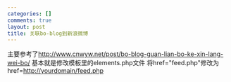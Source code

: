 ```yaml
--- 
categories: []
comments: true
layout: post
title: 关联bo-blog到新浪微博
---
```

主要参考了<a href="http://www.cnwyw.net/post/bo-blog-guan-lian-bo-ke-xin-lang-wei-bo/">http://www.cnwyw.net/post/bo-blog-guan-lian-bo-ke-xin-lang-wei-bo/</a>
基本就是修改模板里的elements.php文件
将href="feed.php"修改为href=<a href="http://yourdomain/feed.php">http://yourdomain/feed.php</a>
 
